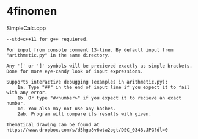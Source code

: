 # 4finomen
SimpleCalc.cpp

	--std=c++11 for g++ requiered.

	For input from console comment 13-line.	By default input from "arithmetic.py" in the same directory.

	Any '[' or ']' symbols will be precieved exactly as simple brackets. Done for more eye-candy look of input expressions.

	Supports interactive debugging (examples in arithmetic.py):
		1a. Type "##" in the end of input line if you expect it to fail with any error.
		1b. Or type "#<number>" if you expect it to recieve an exact number.
		1c. You also may not use any hashes.
		2ab. Program will compare its results with given.
		
	Thematical drawing can be found at https://www.dropbox.com/s/d5hgu8v6wta2ogt/DSC_0348.JPG?dl=0
